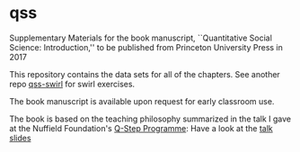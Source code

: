 # qss
Supplementary Materials for the book manuscript, ``Quantitative Social Science: Introduction,'' to be published from Princeton University Press in 2017

This repository contains the data sets for all of the chapters.  See another repo [qss-swirl](../../../qss-swirl) for swirl exercises.

The book manuscript is available upon request for early classroom use.

The book is based on the teaching philosophy summarized in the talk I gave at the Nuffield Foundation's [Q-Step Programme](http://www.nuffieldfoundation.org/q-step): Have a look at the [talk slides](http://imai.princeton.edu/talk/files/Q-Step15.pdf)
